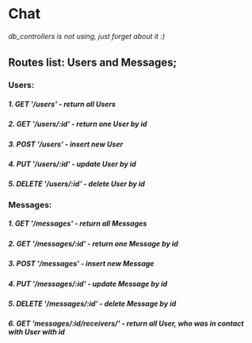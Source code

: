 # Chat
###### db_controllers is not using, just forget about it :)

## Routes list: Users and Messages;

### Users: 
##### 1. GET '/users' - return all Users
##### 2. GET '/users/:id' - return one User by id
##### 3. POST '/users' - insert new User
##### 4. PUT '/users/:id' - update User by id
##### 5. DELETE '/users/:id' - delete User by id

### Messages:
##### 1. GET '/messages' - return all Messages
##### 2. GET '/messages/:id' - return one Message by id
##### 3. POST '/messages' - insert new Message
##### 4. PUT '/messages/:id' - update Message by id
##### 5. DELETE '/messages/:id' - delete Message by id
##### 6. GET 'messages/:id/receivers/' - return all User, who was in contact with User with id
